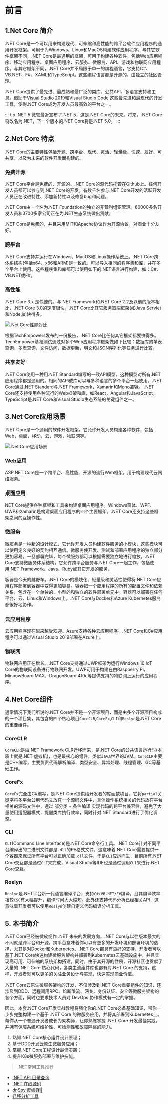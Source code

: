 # 前言

## 1.Net Core 简介
.NET Core是一个可以用来构建现代、可伸缩和高性能的跨平台软件应用程序的通用开发框架。可用于为Windows、Linux和MacOS构建软件应用程序。与其它软件框架不同，.NET Core是最通用的框架，可用于构建各种软件，包括Web应用程序、移动应用程序、桌面应用程序、云服务、微服务、API、游戏和物联网应用程序。与其它框架不同，.NET Core并不局限于单一的编程语言，它支持C#、VB.NET、F#、XAML和TypeScript。这些编程语言都是开源的，由独立的社区管理。

.NET Core提供了最先进、最成熟和最广泛的类库、公共API、多语言支持和工具。借助于Visual Studio 2019和Visual Studio Code 这些最先进和最现代的开发工具，使得.NET Core成为开发人员最高效的平台之一。

::: tip .NET 5
微软最近宣布了.NET 5，这是.NET Core的未来。将来，.NET Core将改名为.NET，下一个版本的.NET Core将是.NET 5.0。
:::

## 2.Net Core 特点
.NET Core的主要特性包括开源、跨平台、现代、灵活、轻量级、快速、友好、可共享，以及为未来的软件开发而构建的。

### 免费开源
.NET Core平台是免费的、开源的。.NET Core的源代码托管在Github上。任何开发人员都可以参与到.NET Core的开发。有数千名参与.NET Core开发的活跃开发人员正在改进特性、添加新特性以及修复bug和问题。

.NET Core由一个名为.NET Foundation的独立的非营利组织管理。60000多名开发人员和3700多家公司正在为.NET生态系统做出贡献。

.NET Core是免费的，并且采用MIT和Apache协议作为开源协议。对商业十分友好。

### 跨平台
.NET Core支持并运行在Windows、MacOS和Linux操作系统上。.NET Core跨体系结构(包括x64、x86和ARM)是一致的。可以导入相同的程序集和库，并在多个平台上使用。这些程序集和库都可以使用如下的.NET语言进行构建，如：C#、VB.NET或F#。

### 高性能
.NET Core 3.x 是快速的。与.NET Framework和.NET Core 2.2及以前的版本相比，.NET Core 3.0的速度很快。.NET Core比其它服务器端框架(如Java Servlet和Node.js)快得多。

![.Net Core性能对比](https://i.loli.net/2020/06/01/34rnGaw1CqkAdcR.jpg)

根据TechEmpowers发布的一份报告，.NET Core比任何其它框架都要快得多。 TechEmpower基准测试通过对多个Web应用程序框架做如下比较：数据库的单表查询，多表查询，文件访问，数据更新，明文和JSON序列化等任务进行比较。

### 共享友好
.NET Core使用一种用.NET Standard编写的一致API模型，这种模型对所有.NET应用程序都是通用的。相同的API或库可以与多种语言的多个平台一起使用。.NET Core通过.NET Standard与.NET Framework，Xamarin和Mono兼容。 .NET Core还支持使用各种流行的Web框架和库，如React，Angular和JavaScript。 TypeScript是.NET Core和Visual Studio生态系统的关键组件之一。

## 3.Net Core应用场景
.NET Core是一个通用的软件开发框架。它允许开发人员构建各种软件，包括Web，桌面，移动，云，游戏，物联网等。

![.Net Core应用场景](https://i.loli.net/2020/06/01/RtYWVF2AbTQSJcq.jpg)

### Web应用
ASP.NET Core是一个跨平台、高性能、开源的流行Web框架，用于构建现代云网络服务。

### 桌面应用
NET Core提供各种框架和工具来构建桌面应用程序。Windows窗体、WPF、UWP和Xamarin是构建桌面应用程序的四个主要框架。.NET Core还支持这些框架之间的互操作性。

### 微服务
微服务是一种新的设计模式，它允许开发人员构建软件服务的小模块，这些模块可以使用定义良好的契约相互通信。微服务使开发、测试和部署应用程序的独立部分更加容易。一旦部署完毕，每个微服务都可以根据需要独立地进行缩放。.NET Core支持微服务体系结构，它允许跨平台服务与.NET Core一起工作，包括使用.NET Framework、Java、Ruby或其它开发的服务。

容器是今天的越野车。.NET Core的模块化、轻量级和灵活性使得将.NET Core应用程序部署到容器中变得更加容易。容器把一个应用程序的所有的配置文件和依赖关系，包含在一个单独的、小型的和独立的软件部署单元中。容器可以部署在任何平台、云、Linux和Windows上。.NET Core与Docker和Azure Kubernetes服务都很好地协作。

### 云应用程序
云应用程序现在越来越受欢迎。Azure支持各种云应用程序。.NET Core和C#应用程序可以通过Visual Studio 2019部署在Azure上。

### 物联网
物联网应用正在增长。.NET Core支持通过UWP框架为运行Windows 10 IoT Core的物联网设备进行物联网开发。UWP可用于构建在由Raspberry Pi，MinnowBoard MAX，DragonBoard 410c等提供支持的物联网上运行的应用程序。


## 4.Net Core组件
通常情况下我们所说的.NET Core并不是一个开源项目，而是由多个开源项目构成的一个项目集，其包含的四个核心项目`CoreCLR`,`CoreFx`,`CLI`和`Roslyn`是.NET Core的重要组件。

### CoreCLR
`CoreCLR`是由.NET Framework CLR迁移而来，是.NET Core的公共语言运行时(本质上就是.NET 虚拟机)，也是最核心的组件，类似Java世界的JVM。`CoreCLR`主要是C++编写，主要负责代码解析编译、类型安全、异常处理、线程管理、GC等基础工作。

### CoreFx
`CoreFx`完全由C#编写，是.NET Core提供给开发者的库函数项目。它将`partial`关键字将多平台公用代码文放在一个源码文件中，具体操作系统相关的代码放在平台相关的源码文件中，通过 部分类 + 条件编译 实现代码的跨平台兼容性，避免了大量使用适配器模式，提醒类库执行效率，同时针对.NET Standard进行了优化调整。

### CLI
`CLI`(Command Line Interface)是.NET Core命令行工具。.NET Core针对不同平台编译出的二进制文件都是`.dll`的PE格式文件，这意味着.NET Core需要提供一个容器来保证所有平台可以正确加载`.dll`文件，于是`CLI`应运而生，目前所有.NET Core交互都是通过`CLI`来完成，Visual Studio等IDE也是通过调用`CLI`来进行.NET Core交互。

### Roslyn
`Roslyn`是.NET平台新一代语言编译平台，支持`C#/VB.NET/F#`编译，且其编译效率相较`CSC`有大幅提升，编译时间大大缩短。此外还支持代码分析已经相关API，这意味着开发者可以使用`Roslyn`创建自定义代码编译分析工具。

## 5. 本书简介
.NET Core已经被微软视作 .NET 未来的发展方向，.NET Core与以往版本最大的不同就是跨平台和开源。跨平台意味着你可以有更多的开发环境和部署环境的选择，尤其是对Docker和Kubernetes，.NET Core都具有良好的支持，开发者可以基于.NET Core快速构建微服务架构并部署到Kubernetes云基础设施中，并且实现高可用、可伸缩的系统架构搭建。同时，由于其开源的性质，开源社区也贡献了大量的 .NET Core 核心代码，各类主流组件库也都有对.NET Core 的支持，这样，开发者就可以更多的关注业务设计与实现，快速实现商业价值。

.NET Core云原生微服务架构的开发，不仅涉及到.NET Core重要组件的知识，还涉及到DDD、远程调用RPC、熔断限流、网关、身份认证、安全等微服务架构的各个方面，同时也要求技术人员对 DevOps 协作模式有一定的掌握。

因此，本套.NET Core开发实战教程将强化你的.NET Core必备基础知识，带你一步步完整构建一个基于 .NET Core 的微服务应用，并将其部署到Kubernetes上。帮你从一个普通开发者成长为架构师，让你熟练掌握 .NET Core 开发最佳实践，并拥有保障系统可维护性、可检测性和故障隔离的能力。

1. 熟知.NET Core核心组件设计原理；
2. 基于DDD开发云原生微服务应用；
3. 掌握.NET Core工程设计最佳实践；
4. 提升K8s微服务部署与维护技能。

> .NET常用工具推荐
* [.NET API 目录查询](https://apisof.net/catalog)
* [.NET 在线源码](https://source.dot.net/)
* [dnSpy 反编译](https://github.com/0xd4d/dnSpy)
* [迁移分析工具](https://github.com/microsoft/dotnet-apiport)